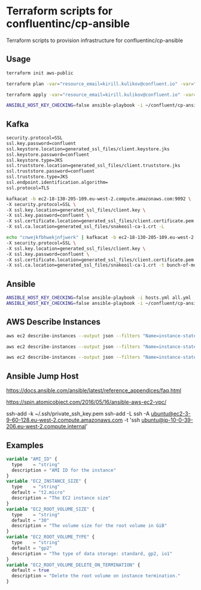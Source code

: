# Terraform scripts for confluentinc/cp-ansible

Terraform scripts to provision infrastructure for confluentinc/cp-ansible

## Usage

```bash
terraform init aws-public
```

```bash
terraform plan -var="resource_email=kirill.kulikov@confluent.io" -var="resource_name=confluent-platform-531" -var="resource_owner=Kirill Kulikov" -var="resource_purpose=Testing CP 5.3.1" -var="ssh_key_name=kirill-kulikov-ssh" -var="ssh_public_key_path=~/.ssh/Kirill-Kulikov-Confluent.pub" -state=aws-public/terraform.tfstate aws-public
```

```bash
terraform apply -var="resource_email=kirill.kulikov@confluent.io" -var="resource_name=confluent-platform-531" -var="resource_owner=Kirill Kulikov" -var="resource_purpose=Testing CP 5.3.1" -var="ssh_key_name=kirill-kulikov-ssh" -var="ssh_public_key_path=~/.ssh/Kirill-Kulikov-Confluent.pub" -state=aws-public/terraform.tfstate aws-public
```

```bash
ANSIBLE_HOST_KEY_CHECKING=false ansible-playbook -i ~/confluent/cp-ansible-terraformations/hosts.yml all.yml
```

## Kafka

```bash
security.protocol=SSL
ssl.key.password=confluent
ssl.keystore.location=generated_ssl_files/client.keystore.jks
ssl.keystore.password=confluent
ssl.keystore.type=JKS
ssl.truststore.location=generated_ssl_files/client.truststore.jks
ssl.truststore.password=confluent
ssl.truststore.type=JKS
ssl.endpoint.identification.algorithm=
ssl.protocol=TLS
```

```bash
kafkacat -b ec2-18-130-205-109.eu-west-2.compute.amazonaws.com:9092 \
-X security.protocol=SSL \
-X ssl.key.location=generated_ssl_files/client.key \
-X ssl.key.password=confluent \
-X ssl.certificate.location=generated_ssl_files/client.certificate.pem \
-X ssl.ca.location=generated_ssl_files/snakeoil-ca-1.crt -L

echo "cnwejkfbhwekjnfjwerk" | kafkacat -b ec2-18-130-205-109.eu-west-2.compute.amazonaws.com:9092 \
-X security.protocol=SSL \
-X ssl.key.location=generated_ssl_files/client.key \
-X ssl.key.password=confluent \
-X ssl.certificate.location=generated_ssl_files/client.certificate.pem \
-X ssl.ca.location=generated_ssl_files/snakeoil-ca-1.crt -t bunch-of-monkeys -P
```

## Ansible

```bash
ANSIBLE_HOST_KEY_CHECKING=false ansible-playbook -i hosts.yml all.yml
ANSIBLE_HOST_KEY_CHECKING=false ansible-playbook -i ~/confluent/cp-ansible-terraformations/hosts.yml all.yml
```

## AWS Describe Instances

```bash
aws ec2 describe-instances --output json --filters "Name=instance-state-code,Values=16"
```

```bash
aws ec2 describe-instances --output json --filters "Name=instance-state-code,Values=16" | jq -r '[.Reservations[].Instances[] | {State: .State.Name, InstanceType: .InstanceType, PublicIpAddress: .PublicIpAddress, InstanceId: .InstanceId, PublicDnsName: .PublicDnsName} ]'
```

```bash
aws ec2 describe-instances --output json --filters "Name=instance-state-code,Values=16" | jq -r '[.Reservations[].Instances[] | {State: .State.Name, InstanceType: .InstanceType, PublicIpAddress: .PublicIpAddress, InstanceId: .InstanceId, PublicDnsName: .PublicDnsName} ]' | grep -i PublicDnsName | cut -d':' -f2 | sort | cut -d'"' -f2
```

## Ansible Jump Host

https://docs.ansible.com/ansible/latest/reference_appendices/faq.html

https://spin.atomicobject.com/2016/05/16/ansible-aws-ec2-vpc/

ssh-add -k ~/.ssh/private_ssh_key.pem
ssh-add -L
ssh -A ubuntu@ec2-3-9-60-128.eu-west-2.compute.amazonaws.com -t 'ssh ubuntu@ip-10-0-39-206.eu-west-2.compute.internal'

## Examples

```terraform
variable "AMI_ID" {
  type    = "string"
  description = "AMI ID for the instance"
}
variable "EC2_INSTANCE_SIZE" {
  type    = "string"
  default = "t2.micro"
  description = "The EC2 instance size"
}
variable "EC2_ROOT_VOLUME_SIZE" {
  type    = "string"
  default = "30"
  description = "The volume size for the root volume in GiB"
}
variable "EC2_ROOT_VOLUME_TYPE" {
  type    = "string"
  default = "gp2"
  description = "The type of data storage: standard, gp2, io1"
}
variable "EC2_ROOT_VOLUME_DELETE_ON_TERMINATION" {
  default = true
  description = "Delete the root volume on instance termination."
}
```